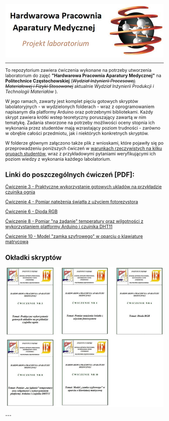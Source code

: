 <p align="center"> 
<img src=https://raw.githubusercontent.com/lobsterick/pcz_labolatorium_cwiczenia/master/Logo.jpg>
</p>

---

To repozytorium zawiera ćwiczenia wykonane na potrzeby utworzenia laboratorium do zajęć **"Hardwarowa Pracownia Aparatury Medycznej"** na **Politechnice Częstochowskiej** (~~*Wydział Inżynierii Procesowej, Materiałowej i Fizyki Stosowanej*~~ aktualnie *Wydział Inżynierii Produkcji i Technologii Materiałów* ).

W jego ramach, zawarty jest komplet pięciu gotowych skryptów labolatoryjnych - w wydzielonych folderach - wraz z oprogramowaniem napisanym dla platformy Arduino oraz potrzebnymi bibliotekami. Każdy skrypt zawiera krótki wstep teoretyczny poruszający zawartą w nim tematykę. Zadania stworzone na potrzeby możliwości oceny stopnia ich wykonania przez studentów mają wzrastający poziom trudności - zarówno w obrębie całości przedmiotu, jak i niektórych konkretnych skryptów.

W folderze głównym załączono także plik z wnioskami, które pojawiły się po przeprowadzeniu poniższych ćwiczeń w <u>warunkach rzeczywistych na kilku grupach studentów</u>, wraz z przykładowymi pytaniami weryfikującymi ich poziom wiedzy z wykonania każdego labolatorium.

## Linki do poszczególnych ćwiczeń [PDF]:

[Ćwiczenie 3 - Praktyczne wykorzystanie gotowych ukladów na przykładzie czujnika ognia](https://github.com/lobsterick/pcz_labolatorium_cwiczenia/blob/master/%C4%86wiczenie%203%20-%20Praktyczne%20wykorzystanie%20gotowych%20czujnikow%20na%20przyk%C5%82adzie%20czujnika%20ognia/%5BPDF%5D%20%C4%86wiczenie%203%20-%20Praktyczne%20wykorzystanie%20gotowych%20czujnikow%20na%20przyk%C5%82adzie%20czujnika%20ognia.pdf)

[Ćwiczenie  4 - Pomiar natężenia światła z użyciem fotorezystora](https://github.com/lobsterick/pcz_labolatorium_cwiczenia/blob/master/%C4%86wiczenie%204%20-%20Fotorezystorowy%20pomiar%20nat%C4%99%C5%BCenia%20%C5%9Bwiat%C5%82a/%5BPDF%5D%20%C4%86wiczenie%204%20-%20Fotorezystorowy%20pomiar%20nat%C4%99%C5%BCenia%20%C5%9Bwiat%C5%82a.pdf)

[Ćwiczenie 6 - Dioda RGB](https://github.com/lobsterick/pcz_labolatorium_cwiczenia/blob/master/%C4%86wiczenie%206%20-%20Dioda%20RGB/%5BPDF%5D%20%C4%86wiczenie%206%20-%20Dioda%20RGB.pdf)

[Ćwiczenie 8 - Pomiar "na żądanie" temperatury oraz wilgotności z wykorzystaniem platformy Arduino i czujnika DHT11](https://github.com/lobsterick/pcz_labolatorium_cwiczenia/blob/master/%C4%86wiczenie%208%20-%20Temperatura%20na%20%C5%BC%C4%85danie/%5BPDF%5D%20%C4%86wiczenie%208%20-%20Temperatura%20na%20%C5%BC%C4%85danie.pdf)

[Ćwiczenie 10 - Model "zamka szyfrowego" w oparciu o klawiaturę matrycową](https://github.com/lobsterick/pcz_labolatorium_cwiczenia/blob/master/%C4%86wiczenie%2010%20-%20W%C5%82asny%20zamek%20na%20szyfr/%5BPDF%5D%20%C4%86wiczenie%2010%20-%20W%C5%82asny%20zamek%20na%20szyfr.pdf)

## Okładki skryptów

<p align="center"> 
<img src=https://raw.githubusercontent.com/lobsterick/pcz_labolatorium_cwiczenia/master/Okladki_cwiczen.jpg>
</p>
---

